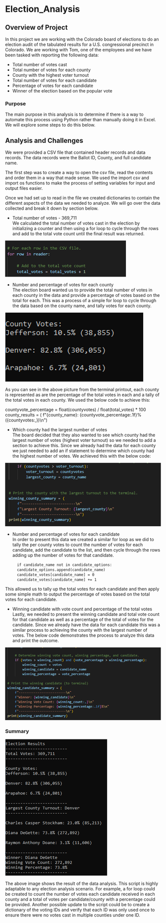 # Election_Analysis

## Overview of Project
In this project we are working with the Colorado board of elections to do an election audit of the tabulated results for a U.S. congressional precinct in Colorado. We are working with Tom, one of the employees and we have been tasked with reporting the following data:
- Total number of votes cast
- Total number of votes for each county
- County with the highest voter turnout
- Total number of votes for each candidate
- Percentage of votes for each candidate
- Winner of the election based on the popular vote

### Purpose
The main purpose in this analysis is to determine if there is a way to automate this process using Python rather than manually doing it in Excel. We will explore some steps to do this below.

## Analysis and Challenges
We were provided a CSV file that contained header records and data records. The data records were the Ballot ID, County, and full candidate name. 

The first step was to create a way to open the csv file, read the contents and order them in a way that made sense. We used the import csv and import os functions to make the process of setting variables for input and output files easier.

Once we had set up to read in the file we created dictionaries to contain the different aspects of the data we needed to analyze. We will go over the data collected and break it down by section below.

- Total number of votes - 369,711  
We calculated the total number of votes cast in the election by initializing a counter and then using a for loop to cycle through the rows and add to the total vote count until the final result was returned.
     
![Total_Votes](/Resources/Total_Votes.png)

- Number and percentage of votes for each county  
The election board wanted us to provide the total number of votes in each county in the data and provide a percentage of votes based on the total for each. This was a process of a simple for loop to cycle through the data based on the county name, and tally votes for each county.

![county_votes](Resources/county_votes.png)

As you can see in the above picture from the terminal printout, each county is represented as are the percentage of the total votes in each and a tally of the total votes in each county. We used the below code to achieve this:

countyvote_percentage = float(countyvotes) / float(total_votes) * 100
        county_results = (
            f"{county_name}: {countyvote_percentage:.1f}% ({countyvotes:,})\n")

- Which county had the largest number of votes  
The board decided that they also wanted to see which county had the largest number of votes (highest voter turnout) so we needed to add a section to achieve this. Since we already had the data for each county we just needed to add an if statement to determine which county had the highest number of votes. We achieved this with the below code:

![largest_county](Resources/largest_county.png)

- Number and percentage of votes for each candidate  
In order to present this data we created a similar for loop as we did to tally the per county votes to count the number of votes for each candidate, add the candidate to the list, and then cycle through the rows adding up the number of votes for that candidate.

        if candidate_name not in candidate_options:
        candidate_options.append(candidate_name)
        candidate_votes[candidate_name] = 0
        candidate_votes[candidate_name] += 1

This allowed us to tally up the total votes for each candidate and then apply some simple math to output the percentage of votes based on the total votes for each candidate.

- Winning candidate with vote count and percentage of the total votes  
Lastly, we needed to present the winning candidate and total vote count for that candidate as well as a percentage of the total of votes for the candidate. Since we already have the data for each candidate this was a similar process to achieving the county with the largest number of votes. The below code demonstrates the process to analyze this data and print the outcome.

![winning_candidate](Resources/winning_candidate.png)

### Summary

![Terminal_Printout](Resources/Terminal_Printout.png)

The above image shows the result of the data analysis. This script is highly adaptable to any election analysis scenario. For example, a for loop could be created to count the number of votes each candidate received in each county and a total of votes per candidate/county with a percentage could be provided. Another possible update to the script could be to create a dictionary of the voting IDs and verify that each ID was only used once to ensure there were no votes cast in multiple counties under one ID.



